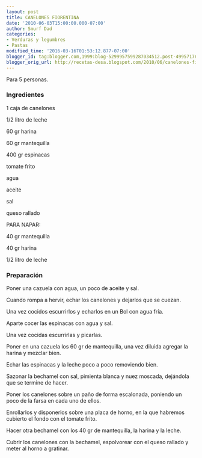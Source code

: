 ```yaml
---
layout: post
title: CANELONES FIORENTINA
date: '2010-06-03T15:00:00.000-07:00'
author: Smurf Dad
categories:
- Verduras y legumbres
- Pastas
modified_time: '2016-03-16T01:53:12.877-07:00'
blogger_id: tag:blogger.com,1999:blog-5299957599287034512.post-499571760951335395
blogger_orig_url: http://recetas-desa.blogspot.com/2010/06/canelones-fiorentina.html
---
```


Para 5 personas.

<h3>Ingredientes</h3>


1 caja de canelones

1/2 litro de leche

60 gr harina

60 gr mantequilla

400 gr espinacas

tomate frito

agua

aceite

sal

queso rallado

PARA NAPAR:

40 gr mantequilla

40 gr harina

1/2 litro de leche

<h3>Preparaci&oacute;n</h3>


Poner una cazuela con agua, un poco de aceite y sal.

Cuando rompa a hervir, echar los canelones y dejarlos que se cuezan.

Una vez cocidos escurrirlos y echarlos en un Bol con agua fr&iacute;a.

Aparte cocer las espinacas con agua y sal.

Una vez cocidas escurrirlas y picarlas.

Poner en una cazuela los 60 gr de mantequilla, una vez diluida agregar la harina y mezclar bien.

Echar las espinacas y la leche poco a poco removiendo bien.

Sazonar la bechamel con sal, pimienta blanca y nuez moscada, dej&aacute;ndola que se termine de hacer.

Poner los canelones sobre un pa&ntilde;o de forma escalonada, poniendo un poco de la farsa en cada uno de ellos.

Enrollarlos y disponerlos sobre una placa de horno, en la que habremos cubierto el fondo con el tomate frito.

Hacer otra bechamel con los 40 gr de mantequilla, la harina y la leche.

Cubrir los canelones con la bechamel, espolvorear con el queso rallado y meter al horno a gratinar.

